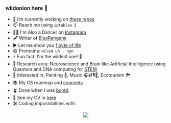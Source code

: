 ### wildonion here 👋



- 🔭 I’m currently working on [these repos](https://github.com/stars/wildonion/lists/future-await)
- 📫 Reach me using `iptables` :)
- 🕺🏻 I'm Also a Dancer on [Instagram](https://instagram.com/_wildonion)
- 🖋 Writer of [BlueRangene](https://t.me/bluerangene)
- ▶ Let me show you [1 byte of life](https://www.youtube.com/@1bol_)
- 😄 Pronouns: `wiled uh · nyn`
- ⚡ Fun fact: I'm the wildest one! 🧅
- 🧐 Research area: Neuroscience and Brain like Artificial Intelligence using Quantum and DNA computing for [STEM](https://github.com/wildonion/stem)  
- 🥰 Interested in: Painting 🎨, Music 🎧💿🎙️🎹, Ecotourism 🏞️
- 📚 My CS roadmap and [concepts](https://github.com/wildonion/cs-concepts)
- 🪴 Done when I was [bored](https://gist.github.com/wildonion)
- 👔 See my CV in [here](https://drive.google.com/file/d/1Vh4CtnJ9iDHbSfJ0vUxHzOqC8vF3WU45/view?usp=sharing) 
- 🛠️ Coding impossibilities with:
<p align="center">
  <a href="https://skillicons.dev">
    <img src="https://skillicons.dev/icons?i=rust,actix,python,django,wasm,docker,nodejs,express,go,svelte,postgres,mongodb,redis,aws,tensorflow,pytorch&perline=8"/>
  </a>
</p>
